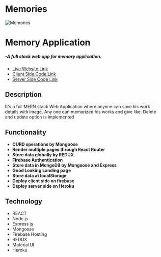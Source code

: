 # Memories

![Memories](https://i.ibb.co/4fFX6qG/screenshot-memory-project-e0f5c-web-app-2021-02-09-02-16-44.png)

<h1>Memory Application </h1> <h5> -A full stack web app for memory application.</h5>
   <ul> 
	  <li> <a target="_blank" href="https://memory-project-e0f5c.web.app/"> Live Website Link</a>
	  <li> <a target="_blank" href="https://github.com/azizul016/memory-online-project-client"> Client Side Code Link</a>
	  <li> <a target="_blank" href="https://github.com/azizul016/memory-project-server"> Server Side Code Link</a>
   </ul>
    
<h2>Description </h2>
<p> It's a full MERN stack Web Application where anyone can save his work details with image. Any one can memorized his works and give like. Delete and update option is implemented</p>

<h2> Functionality </h2>
<ul>
   <li> <b> CURD operations by Mongoose</b>
  <li> <b>Render multiple pages through React Router</b>
  <li> <b> Store data globally by REDUX </b>
  <li> <b> Firebase Authentication </b>
  <li> <b> Store data in  MongoDB by Mongoose and Express </b>
  <li> <b> Good Looking Landing page</b>
  <li> <b> Store data at localStorage </b>
  <li> <b> Deploy client side on firebase</b>
   <li> <b> Deploy server side on Heroku</b>
</ul>
     
  <h2> Technology </h2>
   <ul> 
     <li> REACT
     <li> Node js
     <li> Express js
     <li> Mongoose
     <li> Firebase Hosting
     <li> REDUX
     <li> Material UI
      <li> Heroku
 </ul>

